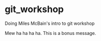 # git_workshop
Doing Miles McBain's intro to git workshop

Mew ha ha ha ha. This is a bonus message.
